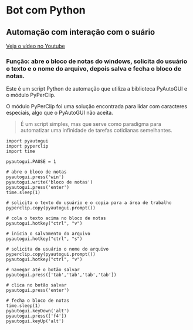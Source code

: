 # Bot com Python 
## Automação com interação com o suário

[Veja o vídeo no Youtube](https://youtu.be/5dAzXyfbBgU)

### Função: abre o bloco de notas do windows, solicita do usuário o texto e o nome do arquivo, depois salva e fecha o bloco de notas.

Este é um script Python de automação que utiliza a biblioteca PyAutoGUI e o módulo PyPerClip. 

O módulo PyPerClip foi uma solução encontrada para lidar com caracteres especiais, algo que o PyAutoGUI não aceita.

> É um script simples, mas que serve como paradigma para automatizar uma infinidade de tarefas cotidianas semelhantes.

```
import pyautogui
import pyperclip
import time

pyautogui.PAUSE = 1

# abre o bloco de notas
pyautogui.press('win')
pyautogui.write('bloco de notas')
pyautogui.press('enter')
time.sleep(1)

# solicita o texto do usuário e o copia para a área de trabalho
pyperclip.copy(pyautogui.prompt())

# cola o texto acima no bloco de notas
pyautogui.hotkey("ctrl", "v")

# inicia o salvamento do arquivo
pyautogui.hotkey("ctrl", "s")

# solicita do usuário o nome do arquivo
pyperclip.copy(pyautogui.prompt())
pyautogui.hotkey("ctrl", "v")

# navegar até o botão salvar
pyautogui.press(['tab','tab','tab','tab'])

# clica no botão salvar
pyautogui.press('enter')

# fecha o bloco de notas
time.sleep(1)
pyautogui.keyDown('alt')
pyautogui.press(['f4'])
pyautogui.keyUp('alt')
```

